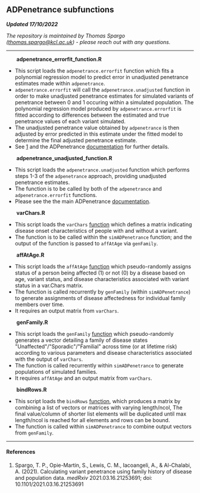 ## ADPenetrance subfunctions
___Updated 17/10/2022___

_The repository is maintained by Thomas Spargo (<thomas.spargo@kcl.ac.uk>) - please reach out with any questions._
___

&nbsp;&nbsp;&nbsp;&nbsp;&nbsp;&nbsp; __adpenetrance_errorfit_function.R__
* This script loads the `adpenetrance.errorfit` function which fits a polynomial regression model to predict error in unadjusted penetrance estimates made within `adpenetrance`.
* `adpenetrance.errorfit` will call the `adpenetrance.unadjusted` function in order to make unadjusted penetrance estimates for simulated variants of penetrance between 0 and 1 occuring within a simulated population. The polynomial regression model produced by `adpenetrance.errorfit` is fitted according to differences between the estimated and true penetrance values of each variant simulated.
* The unadjusted penetrance value obtained by `adpenetrance` is then adjusted by error predicted in this estimate under the fitted model to determine the final adjusted penetrance estimate.
* See [1](https://doi.org/10.1101/2021.03.16.21253691) and the ADPenetrance [documentation](https://github.com/ThomasPSpargo/adpenetrance/wiki/ADPenetrance) for further details.

&nbsp;&nbsp;&nbsp;&nbsp;&nbsp;&nbsp; __adpenetrance_unadjusted_function.R__
* This script loads the `adpenetrance.unadjusted` function which performs steps 1-3 of the `adpenetrance` approach, providing unadjusted penetrance estimates.
* The function is to be called by both of the `adpenetrance` and `adpenetrance.errorfit` functions.
* Please see the the main ADPenetrance [documentation](https://github.com/ThomasPSpargo/adpenetrance/wiki/ADPenetrance).

&nbsp;&nbsp;&nbsp;&nbsp;&nbsp;&nbsp; __varChars.R__
* This script loads the `varChars` [function](https://github.com/ThomasPSpargo/adpenetrance/wiki/varChars) which defines a matrix indicating disease onset characteristics of people with and without a variant.
* The function is to be called within the `simADPenetrance` function; and the output of the function is passed to `affAtAge` via `genFamily`.

&nbsp;&nbsp;&nbsp;&nbsp;&nbsp;&nbsp; __affAtAge.R__
* This script loads the `affAtAge` [function](https://github.com/ThomasPSpargo/adpenetrance/wiki/affAtAge) which pseudo-randomly assigns status of a person being affected (1) or not (0) by a disease based on age, variant status, and disease characteristics associated with variant status in a var.Chars matrix.
* The function is called recurrently by `genFamily` (within `simADPenetrance`) to generate assignments of disease affectedness for individual family members over time.
* It requires an output matrix from `varChars`.

&nbsp;&nbsp;&nbsp;&nbsp;&nbsp;&nbsp; __genFamily.R__
* This script loads the `genFamily` [function](https://github.com/ThomasPSpargo/adpenetrance/wiki/genFamily) which pseudo-randomly generates a vector detailing a family of disease states "Unaffected"/"Sporadic"/"Familial" across time (or at lifetime risk) according to various parameters and disease characteristics associated with the output of `varChars`.
* The function is called recurrently within `simADPenetrance` to generate populations of simulated families.
* It requires `affAtAge` and an output matrix from `varChars`.

&nbsp;&nbsp;&nbsp;&nbsp;&nbsp;&nbsp; __bindRows.R__
* This script loads the `bindRows` [function](https://github.com/ThomasPSpargo/adpenetrance/wiki/bindRows), which produces a matrix by combining a list of vectors or matrices with varying length/ncol, The final value/column of shorter list elements will be duplicated until max length/ncol is reached for all elements and rows can be bound.
* The function is called within `simADPenetrance` to combine output vectors from `genFamily`.

___
  
#### References
1. Spargo, T. P., Opie-Martin, S., Lewis, C. M., Iacoangeli, A., & Al-Chalabi, A. (2021). Calculating variant penetrance using family history of disease and population data. *medRxiv* 2021.03.16.21253691; doi: 10.1101/2021.03.16.21253691